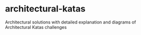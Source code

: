 # architectural-katas
Architectural solutions with detailed explanation and diagrams of Architectural Katas challenges
